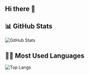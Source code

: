 ## Hi there 👋
## 📊 GitHub Stats

![GitHub Stats](https://github-readme-stats.vercel.app/api?username=kobadaidesu&show_icons=true&theme=default)

## 🧑‍💻 Most Used Languages

![Top Langs](https://github-readme-stats.vercel.app/api/top-langs/?username=kobadaidesu&layout=compact&langs_count=6&theme=default)

<!--
**kobadaidesu/kobadaidesu** is a ✨ _special_ ✨ repository because its `README.md` (this file) appears on your GitHub profile.

Here are some ideas to get you started:

- 🔭 I’m currently working on ...
- 🌱 I’m currently learning ...
- 👯 I’m looking to collaborate on ...
- 🤔 I’m looking for help with ...
- 💬 Ask me about ...
- 📫 How to reach me: ...
- 😄 Pronouns: ...
- ⚡ Fun fact: ...
-->
